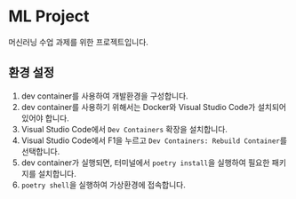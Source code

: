 # ML Project

머신러닝 수업 과제를 위한 프로젝트입니다.

## 환경 설정
1. dev container를 사용하여 개발환경을 구성합니다.
2. dev container를 사용하기 위해서는 Docker와 Visual Studio Code가 설치되어 있어야 합니다.
3. Visual Studio Code에서 `Dev Containers` 확장을 설치합니다.
4. Visual Studio Code에서 F1을 누르고 `Dev Containers: Rebuild Container`를 선택합니다.
5. dev container가 실행되면, 터미널에서 `poetry install`을 실행하여 필요한 패키지를 설치합니다.
6. `poetry shell`을 실행하여 가상환경에 접속합니다.
